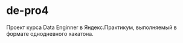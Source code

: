 # de-pro4
Проект курса Data Enginner в Яндекс.Практикум, выполняемый в формате однодневного хакатона.
